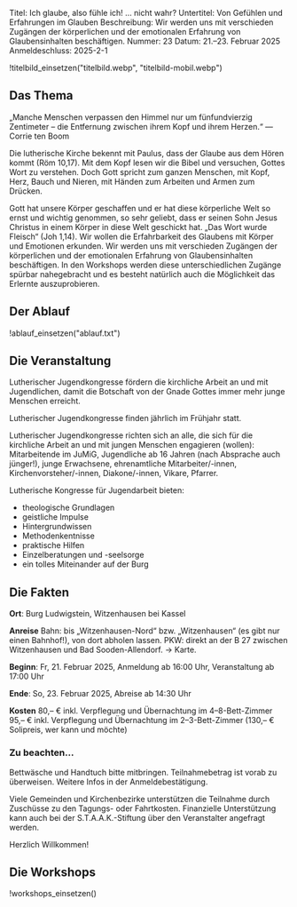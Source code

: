 Titel: Ich glaube, also fühle ich! … nicht wahr?
Untertitel: Von Gefühlen und Erfahrungen im Glauben
Beschreibung: Wir werden uns mit verschieden Zugängen der körperlichen und der emotionalen Erfahrung von Glaubensinhalten beschäftigen. 
Nummer: 23
Datum: 21.–23. Februar 2025
Anmeldeschluss: 2025-2-1

!titelbild_einsetzen("titelbild.webp", "titelbild-mobil.webp")

## Das Thema

„Manche Menschen verpassen den Himmel nur um fünfundvierzig Zentimeter – die Entfernung zwischen ihrem Kopf und ihrem Herzen.“ — Corrie ten Boom

Die lutherische Kirche bekennt mit Paulus, dass der Glaube aus dem Hören kommt (Röm 10,17). Mit dem Kopf lesen wir die Bibel und versuchen, Gottes Wort zu verstehen. Doch Gott spricht zum ganzen Menschen, mit Kopf, Herz, Bauch und Nieren, mit Händen zum Arbeiten und Armen zum Drücken.

Gott hat unsere Körper geschaffen und er hat diese körperliche Welt so ernst und wichtig genommen, so sehr geliebt, dass er seinen Sohn Jesus Christus in einem Körper in diese Welt geschickt hat. „Das Wort wurde Fleisch“ (Joh 1,14). Wir wollen die Erfahrbarkeit des Glaubens mit Körper und Emotionen erkunden. 
Wir werden uns mit verschieden Zugängen der körperlichen und der emotionalen Erfahrung von Glaubensinhalten beschäftigen. In den Workshops werden diese unterschiedlichen Zugänge spürbar nahegebracht und es besteht natürlich auch die Möglichkeit das Erlernte auszuprobieren. 


## Der Ablauf

!ablauf_einsetzen("ablauf.txt")


## Die Veranstaltung

Lutherischer Jugendkongresse fördern die kirchliche Arbeit an und mit Jugendlichen, damit die Botschaft von der Gnade Gottes immer mehr junge Menschen erreicht.

Lutherischer Jugendkongresse finden jährlich im Frühjahr statt.

Lutherischer Jugendkongresse richten sich an alle, die sich für die kirchliche Arbeit an und mit jungen Menschen engagieren (wollen): Mitarbeitende im JuMiG, Jugendliche ab 16 Jahren (nach Absprache auch jünger!), junge Erwachsene, ehrenamtliche Mitarbeiter/-innen, Kirchenvorsteher/-innen, Diakone/-innen, Vikare, Pfarrer.

Lutherische Kongresse für Jugendarbeit bieten:

- theologische Grundlagen
- geistliche Impulse
- Hintergrundwissen
- Methodenkentnisse
- praktische Hilfen
- Einzelberatungen und -seelsorge
- ein tolles Miteinander auf der Burg

## Die Fakten

**Ort**: Burg Ludwigstein, Witzenhausen bei Kassel

**Anreise**
Bahn: bis „Witzenhausen-Nord“ bzw. „Witzenhausen“ (es gibt nur einen Bahnhof!), von dort abholen lassen.
PKW: direkt an der B 27 zwischen Witzenhausen und Bad Sooden-Allendorf. → Karte.

**Beginn**: Fr, 21. Februar 2025, Anmeldung ab 16:00 Uhr, Veranstaltung ab 17:00 Uhr

**Ende**: So, 23. Februar 2025, Abreise ab 14:30 Uhr

**Kosten**
80,– € inkl. Verpflegung und Übernachtung im 4–8-Bett-Zimmer
95,– € inkl. Verpflegung und Übernachtung im 2–3-Bett-Zimmer
(130,– € Solipreis, wer kann und möchte)

### Zu beachten…

Bettwäsche und Handtuch bitte mitbringen. Teilnahmebetrag ist vorab zu überweisen. Weitere Infos in der Anmeldebestätigung.

Viele Gemeinden und Kirchenbezirke unterstützen die Teilnahme durch Zuschüsse zu den Tagungs- oder Fahrtkosten. Finanzielle Unterstützung kann auch bei der S.T.A.A.K.-Stiftung über den Veranstalter angefragt werden.

Herzlich Willkommen!

## Die Workshops

!workshops_einsetzen()
